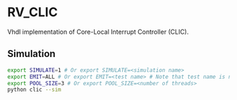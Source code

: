 # RV_CLIC

Vhdl implementation of Core-Local Interrupt Controller (CLIC).

## Simulation

```bash
export SIMULATE=1 # Or export SIMULATE=<simulation name>
export EMIT=ALL # Or export EMIT=<test name> # Note that test name is not the same as simulation name
export POOL_SIZE=3 # Or export POOL_SIZE=<number of threads>
python clic --sim
```
